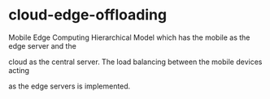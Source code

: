 # cloud-edge-offloading
Mobile Edge Computing Hierarchical Model which has the mobile as the edge server and the

cloud as the central server. The load balancing between the mobile devices acting

as the edge servers is implemented.
